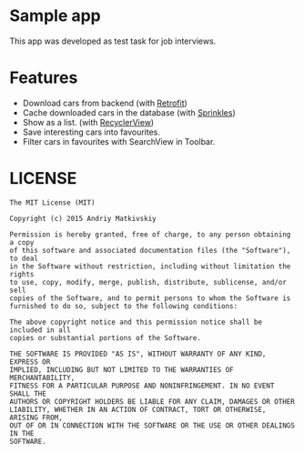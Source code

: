 # Sample app
This app was developed as test task for job interviews.

# Features

- Download cars from backend (with [Retrofit](http://square.github.io/retrofit/))
- Cache downloaded cars in the database (with [Sprinkles](https://github.com/emilsjolander/sprinkles))
- Show as a list. (with [RecyclerView](https://developer.android.com/reference/android/support/v7/widget/RecyclerView.html))
- Save interesting cars into favourites.
- Filter cars in favourites with SearchView in Toolbar.

# LICENSE
```
The MIT License (MIT)

Copyright (c) 2015 Andriy Matkivskiy

Permission is hereby granted, free of charge, to any person obtaining a copy
of this software and associated documentation files (the "Software"), to deal
in the Software without restriction, including without limitation the rights
to use, copy, modify, merge, publish, distribute, sublicense, and/or sell
copies of the Software, and to permit persons to whom the Software is
furnished to do so, subject to the following conditions:

The above copyright notice and this permission notice shall be included in all
copies or substantial portions of the Software.

THE SOFTWARE IS PROVIDED "AS IS", WITHOUT WARRANTY OF ANY KIND, EXPRESS OR
IMPLIED, INCLUDING BUT NOT LIMITED TO THE WARRANTIES OF MERCHANTABILITY,
FITNESS FOR A PARTICULAR PURPOSE AND NONINFRINGEMENT. IN NO EVENT SHALL THE
AUTHORS OR COPYRIGHT HOLDERS BE LIABLE FOR ANY CLAIM, DAMAGES OR OTHER
LIABILITY, WHETHER IN AN ACTION OF CONTRACT, TORT OR OTHERWISE, ARISING FROM,
OUT OF OR IN CONNECTION WITH THE SOFTWARE OR THE USE OR OTHER DEALINGS IN THE
SOFTWARE.
```
